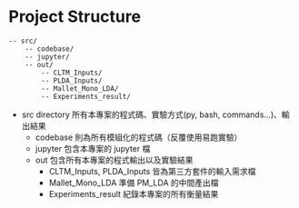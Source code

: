 # Project Structure
```
-- src/
    -- codebase/
    -- jupyter/
    -- out/
        -- CLTM_Inputs/
        -- PLDA_Inputs/
        -- Mallet_Mono_LDA/
        -- Experiments_result/
```

* src directory 所有本專案的程式碼、實驗方式(py, bash, commands...)、輸出結果
    * codebase 則為所有模組化的程式碼（反覆使用易跑實驗）
    * jupyter 包含本專案的 jupyter 檔
    * out 包含所有本專案的程式輸出以及實驗結果
        * CLTM_Inputs, PLDA_Inputs 皆為第三方套件的輸入需求檔
        * Mallet_Mono_LDA 準備 PM_LDA 的中間產出檔
        * Experiments_result 紀錄本專案的所有衡量結果
